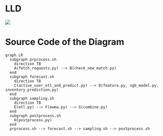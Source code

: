 # LLD

[![](https://mermaid.ink/img/pako:eNp9UstuwjAQ_BXLJ1cCPoBDpVIoPbSXtsdI1mIvxGr8qL2GIsS_10kUFCrBzTP7mNldn7jyGvmc7yKEmr19VI6xlDc9DDFErzClWarbAGPaRFRkvGNfi555ElskVcuIPxkTpVk4PrDp9JEthKpRfUuHB2mhpLSRtgadvlLZ-tITEt0ReRZQiD3KnDBKpEaC0zJE1EbRRXFZrADliIWZsN_dRtoyXNMh4_boyMfjUFXa3zKUwIbGuN0dQytRTFyEXwQeLFzgWihvN8bhLYHgE_3f7KsYs9eF4zt0CqOVdXjkuMPXAnzCLUYLRpdDn9qGFacaLVZ8Xp4at5AbqnjlziU1Bw2EK23KtvicYsYJh0z-8-jUgPucpYEyjx1I7Ere-__UfavzH4Xpz60?type=png)](https://mermaid-js.github.io/mermaid-live-editor/edit#pako:eNp9UstuwjAQ_BXLJ1cCPoBDpVIoPbSXtsdI1mIvxGr8qL2GIsS_10kUFCrBzTP7mNldn7jyGvmc7yKEmr19VI6xlDc9DDFErzClWarbAGPaRFRkvGNfi555ElskVcuIPxkTpVk4PrDp9JEthKpRfUuHB2mhpLSRtgadvlLZ-tITEt0ReRZQiD3KnDBKpEaC0zJE1EbRRXFZrADliIWZsN_dRtoyXNMh4_boyMfjUFXa3zKUwIbGuN0dQytRTFyEXwQeLFzgWihvN8bhLYHgE_3f7KsYs9eF4zt0CqOVdXjkuMPXAnzCLUYLRpdDn9qGFacaLVZ8Xp4at5AbqnjlziU1Bw2EK23KtvicYsYJh0z-8-jUgPucpYEyjx1I7Ere-__UfavzH4Xpz60)

# Source Code of the Diagram

```mermaid
graph LR
  subgraph prprocess.sh
    direction TB
    A(fetch_requests.py) --> B(check_new_match.py)
  end
  subgraph forecast.sh
    direction TB
    C(active_user_etl_and_predict.py) --> D(feature.py, xgb_model.py, inventory_prediction.py)
  end
  subgraph sampling.sh
    direction TB
    E(etl.py) --> F(ewma.py) --> G(combine.py)
  end
  subgraph postprocess.sh
    H(postprocess.py)
  end
  prprocess.sh --> forecast.sh --> sampling.sh --> postprocess.sh
```